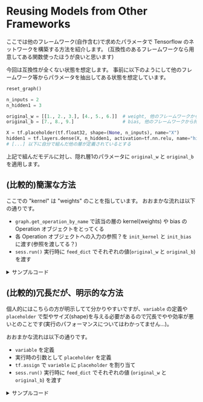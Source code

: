 # Reusing Models from Other Frameworks

ここでは他のフレームワーク(自作含む)で求めたパラメータで Tensorflow のネットワークを構築する方法を紹介します。
(互換性のあるフレームワークなら用意してある関数使ったほうが良いと思います)

今回は互換性が全くない状態を想定します。
事前に以下のようにして他のフレームワーク等からパラメータを抽出してある状態を想定しています。

```Python
reset_graph()

n_inputs = 2
n_hidden1 = 3

original_w = [[1., 2., 3.], [4., 5., 6.]]  # weight, 他のフレームワークから持ってる
original_b = [7., 8., 9.]                  # bias, 他のフレームワークから持ってる

X = tf.placeholder(tf.float32, shape=(None, n_inputs), name="X")
hidden1 = tf.layers.dense(X, n_hidden1, activation=tf.nn.relu, name="hidden1")
# [...] 以下に自分で組んだ他の層が定義されているとする
```

上記で組んだモデルに対し、隠れ層1のパラメータに `original_w` と `original_b` を適用します。


## (比較的)簡潔な方法

ここでの "kernel" は "weights" のことを指しています。
おおまかな流れは以下の通りです。

* `graph.get_operation_by_name` で該当の層の kernel(weights) や bias の Operation オブジェクトをとってくる
* 各 Operation オブジェクトへの入力の参照？を `init_kernel` と `init_bias` に渡す(参照を渡してる？)
* `sess.run()` 実行時に `feed_dict` でそれぞれの値(`original_w` と `original_b`)を渡す

<details><summary>サンプルコード</summary><div>

```Python
# Get a handle on the assignment nodes for the hidden1 variables
graph = tf.get_default_graph()
assign_kernel = graph.get_operation_by_name("hidden1/kernel/Assign")
assign_bias = graph.get_operation_by_name("hidden1/bias/Assign")
init_kernel = assign_kernel.inputs[1]
init_bias = assign_bias.inputs[1]

init = tf.global_variables_initializer()

with tf.Session() as sess:
    sess.run(init, feed_dict={init_kernel: original_w, init_bias: original_b})
    # [...] 学習開始
    # 以下は確認用サンプル
    print(hidden1.eval(feed_dict={X: [[10.0, 11.0]]}))  # not shown in the book
    # => [[  61.   83.  105.]]
```

</div></details>

## (比較的)冗長だが、明示的な方法

個人的にはこちらの方が明示してて分かりやすいですが、`variable` の定義や `placeholder` で型やサイズ(shape)を与える必要があるので冗長でやや効率が悪いとのことです(実行のパフォーマンスについてはわかってません…)。

おおまかな流れは以下の通りです。

* `variable` を定義
* 実行時の引数として `placeholder` を定義
* `tf.assign` で `varieble` に `placeholder` を割り当て
* `sess.run()` 実行時に `feed_dict` でそれぞれの値 (`original_w` と `original_b`) を渡す


<details><summary>サンプルコード</summary><div>

```Python
# Get a handle on the variables of layer hidden1
with tf.variable_scope("", default_name="", reuse=True):  # root scope
    hidden1_weights = tf.get_variable("hidden1/kernel")
    hidden1_biases = tf.get_variable("hidden1/bias")

# Create dedicated placeholders and assignment nodes
original_weights = tf.placeholder(tf.float32, shape=(n_inputs, n_hidden1))
original_biases = tf.placeholder(tf.float32, shape=n_hidden1)
assign_hidden1_weights = tf.assign(hidden1_weights, original_weights)
assign_hidden1_biases = tf.assign(hidden1_biases, original_biases)

init = tf.global_variables_initializer()

with tf.Session() as sess:
    sess.run(init)
    sess.run(assign_hidden1_weights, feed_dict={original_weights: original_w})
    sess.run(assign_hidden1_biases, feed_dict={original_biases: original_b})
    # [...] Train the model on your new task
    print(hidden1.eval(feed_dict={X: [[10.0, 11.0]]}))
```

</div></details>
